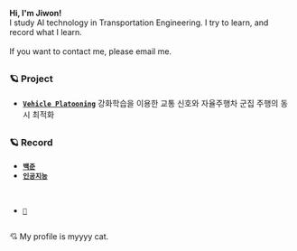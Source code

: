 **Hi, I'm Jiwon!** <br/>
I study AI technology in Transportation Engineering. I try to learn, and record what I learn. <br/><br/>
If you want to contact me, please email me. <br/>
##
### 🪐 Project 
- [**`Vehicle Platooning`**](https://github.com/oneeek/vehicle_platooning) 강화학습을 이용한 교통 신호와 자율주행차 군집 주행의 동시 최적화

## 
### 🪐 Record
- [**`백준`**](https://github.com/oneeek/BAEKJOON)
- [**`인공지능`**](https://github.com/oneeek/AI)
<br/>

- [**`🐾`**](https://github.com/oneeek/G1)

##
💘 My profile is myyyy cat.
